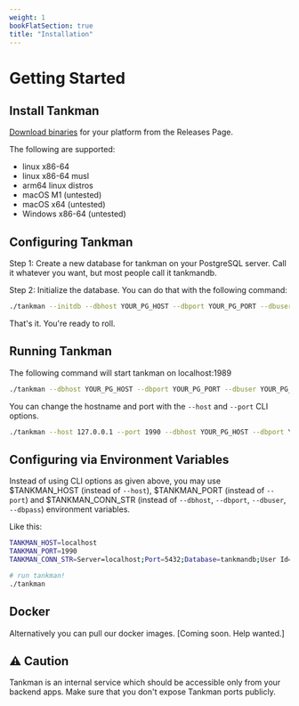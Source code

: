 ```yaml
---
weight: 1
bookFlatSection: true
title: "Installation"
---
```


# Getting Started

## Install Tankman

[Download binaries](https://github.com/lesser-app/tankman/releases) for your platform from the Releases Page. 

The following are supported:
- linux x86-64
- linux x86-64 musl
- arm64 linux distros
- macOS M1 (untested)
- macOS x64 (untested)
- Windows x86-64 (untested)

## Configuring Tankman

Step 1: Create a new database for tankman on your PostgreSQL server. Call it whatever you want, but most people call it tankmandb.

Step 2: Initialize the database. You can do that with the following command:

```sh
./tankman --initdb --dbhost YOUR_PG_HOST --dbport YOUR_PG_PORT --dbuser YOUR_PG_USER --dbpass YOUR_PG_PASSWORD
```

That's it. You're ready to roll.

## Running Tankman

The following command will start tankman on localhost:1989

```sh
./tankman --dbhost YOUR_PG_HOST --dbport YOUR_PG_PORT --dbuser YOUR_PG_USER --dbpass YOUR_PG_PASSWORD
```

You can change the hostname and port with the `--host` and `--port` CLI options.

```sh
./tankman --host 127.0.0.1 --port 1990 --dbhost YOUR_PG_HOST --dbport YOUR_PG_PORT --dbuser YOUR_PG_USER --dbpass YOUR_PG_PASSWORD
```

## Configuring via Environment Variables

Instead of using CLI options as given above, you may use $TANKMAN_HOST (instead of `--host`), $TANKMAN_PORT (instead of `--port`) and $TANKMAN_CONN_STR (instead of `--dbhost`, `--dbport`, `--dbuser`, `--dbpass`) environment variables.

Like this:

```sh
TANKMAN_HOST=localhost
TANKMAN_PORT=1990
TANKMAN_CONN_STR=Server=localhost;Port=5432;Database=tankmandb;User Id=postgres;Password=postgres

# run tankman!
./tankman
```

## Docker

Alternatively you can pull our docker images. [Coming soon. Help wanted.]

## ⚠️ Caution 

Tankman is an internal service which should be accessible only from your backend apps. Make sure that you don't expose Tankman ports publicly.
